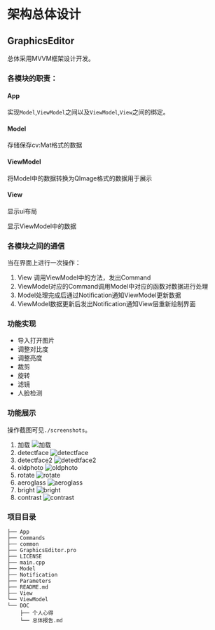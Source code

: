 # 架构总体设计

## GraphicsEditor

总体采用MVVM框架设计开发。

### 各模块的职责：

#### App

实现`Model`,`ViewModel`之间以及`ViewModel`,`View`之间的绑定。

#### Model

存储保存cv:Mat格式的数据

#### ViewModel

将Model中的数据转换为QImage格式的数据用于展示

#### View

显示ui布局

显示ViewModel中的数据



### 各模块之间的通信

当在界面上进行一次操作：

1. View 调用ViewModel中的方法，发出Command
2. ViewModel对应的Command调用Model中对应的函数对数据进行处理
3. Model处理完成后通过Notification通知ViewModel更新数据
4. ViewModel数据更新后发出Notification通知View层重新绘制界面



### 功能实现
-  导入打开图片
-  调整对比度
-  调整亮度
-  裁剪
-  旋转
-  滤镜
-  人脸检测

### 功能展示

操作截图可见`./screenshots`。

1. 加载
  ![加载](./screenshots/加载.png)
2. detectface
  ![detectface](./screenshots/detectface.png)
3. detectface2
  ![detedtface2](./screenshots/detedtface2.jpg)
4. oldphoto
  ![oldphoto](./screenshots/oldphoto.png)
5. rotate
  ![rotate](./screenshots/rotate.png)
6. aeroglass
  ![aeroglass](./screenshots/aeroglass.png)
7. bright
  ![bright](./screenshots/bright.png)
8. contrast
  ![contrast](./screenshots/contrast.png)


### 项目目录

```
├── App
├── Commands
├── common
├── GraphicsEditor.pro
├── LICENSE
├── main.cpp
├── Model
├── Notification
├── Parameters
├── README.md
├── View
└── ViewModel
└── DOC
    ├── 个人心得
    └── 总体报告.md
```


